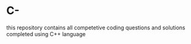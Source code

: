 # C-

this repository contains all competetive coding questions and solutions
completed using C++ language
